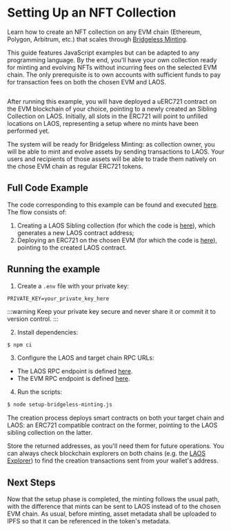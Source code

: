 # Setting Up an NFT Collection

Learn how to create an NFT collection on any EVM chain (Ethereum, Polygon, Arbitrum, etc.) that scales through [Bridgeless Minting](/evm/introduction).

This guide features JavaScript examples but can be adapted to any programming language. By the end, you'll have your own collection ready for minting and evolving NFTs without incurring fees on the selected EVM chain. The only prerequisite is to own accounts with sufficient funds to pay for transaction fees on both the chosen EVM and LAOS.

<figure><img src="/img/setupCollection_mint.png" alt=""></img><figcaption></figcaption></figure>

After running this example, you will have deployed a uERC721 contract on the EVM blockchain of your choice, pointing to a newly created an Sibling Collection on LAOS.
Initially, all slots in the ERC721 will point to unfilled locations on LAOS, representing a setup where no mints have been performed yet.

The system will be ready for Bridgeless Minting: as collection owner, you will be able to mint and evolve assets by sending transactions to LAOS. Your users and
recipients of those assets will be able to trade them natively on the chose EVM chain as regular ERC721 tokens. 

## Full Code Example

The code corresponding to this example can be found and executed [here](https://github.com/freeverseio/laos-examples/blob/main/evm/setup-bridgeless-minting.js).
The flow consists of:

1. Creating a LAOS Sibling collection (for which the code is [here](https://github.com/freeverseio/laos-examples/blob/main/evm/create-laos-collection.js)), which generates a new LAOS contract address;
2. Deploying an ERC721 on the chosen EVM (for which the code is [here](https://github.com/freeverseio/laos-examples/blob/main/evm/deploy721.js)), pointing to the created LAOS contract.


## Running the example

1. Create a `.env` file with your private key:

```
PRIVATE_KEY=your_private_key_here
```

:::warning
Keep your private key secure and never share it or commit it to version control.
:::


2. Install dependencies:

```bash
$ npm ci
```

3.  Configure the LAOS and target chain RPC URLs:

* The LAOS RPC endpoint is defined [here](https://github.com/freeverseio/laos-examples/blob/main/evm/setup-bridgeless-minting.js#L21).
* The EVM RPC endpoint is defined [here](https://github.com/freeverseio/laos-examples/blob/main/evm/setup-bridgeless-minting.js#L18).

4. Run the scripts:

```bash
$ node setup-bridgeless-minting.js
```

The creation process deploys smart contracts on both your target chain and LAOS: an ERC721 compatible contract on the former, pointing to the
LAOS sibling collection on the latter.

Store the returned addresses, as you'll need them for future operations. You can always check blockchain explorers on both chains (e.g. the [LAOS Explorer](https://explorer.laosnetwork.io/))
to find the creation transactions sent from your wallet's address.


## Next Steps

Now that the setup phase is completed, the minting follows the usual path, with the difference that mints can be sent to LAOS instead of to the chosen EVM chain. 
As usual, before minting, asset metadata shall be uploaded to IPFS so that it can be referenced in the token's metadata.